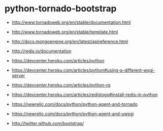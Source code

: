 python-tornado-bootstrap
========================

* http://www.tornadoweb.org/en/stable/documentation.html
* http://www.tornadoweb.org/en/stable/template.html

* http://docs.mongoengine.org/en/latest/apireference.html

* http://redis.io/documentation

* https://devcenter.heroku.com/articles/python
* https://devcenter.heroku.com/articles/python#using-a-different-wsgi-server
* https://devcenter.heroku.com/articles/python-rq
* https://devcenter.heroku.com/articles/redistogo#install-redis-in-python

* https://newrelic.com/docs/python/python-agent-and-tornado
* https://newrelic.com/docs/python/python-agent-and-uwsgi

* http://twitter.github.com/bootstrap/
